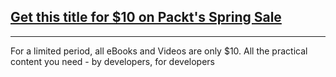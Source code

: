 ## [Get this title for $10 on Packt's Spring Sale](https://www.packt.com/B13879?utm_source=github&utm_medium=packt-github-repo&utm_campaign=spring_10_dollar_2022)
-----
For a limited period, all eBooks and Videos are only $10. All the practical content you need \- by developers, for developers

